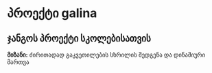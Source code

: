 # პროექტი galina

## ჯანგოს პროექტი სკოლებისათვის

**მიზანი:** ძირითადად გაკვეთილების სხრილის შედგენა და დინამიური მართვა
